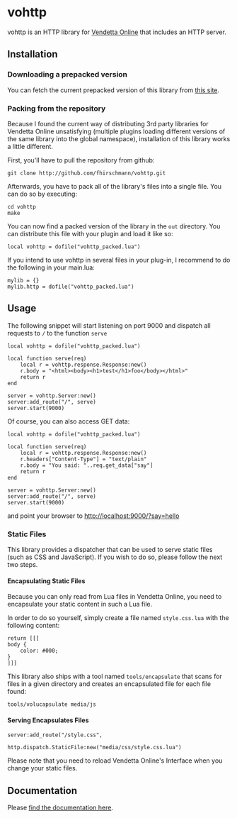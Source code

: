 # vohttp
vohttp is an HTTP library for [Vendetta Online](http://vendetta-online.com)
that includes an HTTP server.

## Installation

### Downloading a prepacked version

You can fetch the current prepacked version of this library from
[this site](http://vohttp.0x0b.de/releases/).

### Packing from the repository
Because I found the current way of distributing 3rd party
libraries for Vendetta Online unsatisfying (multiple plugins loading different
versions of the same library into the global namespace), installation
of this library works a little different.

First, you'll have to pull the repository from github:

    git clone http://github.com/fhirschmann/vohttp.git

Afterwards, you have to pack all of the library's files into
a single file. You can do so by executing:

    cd vohttp
    make

You can now find a packed version of the library in the `out`
directory. You can distribute this file with your plugin
and load it like so:

    local vohttp = dofile("vohttp_packed.lua")

If you intend to use vohttp in several files in your plug-in, I recommend
to do the following in your main.lua:

    mylib = {}
    mylib.http = dofile("vohttp_packed.lua")

## Usage

The following snippet will start listening on port
9000 and dispatch all requests to `/` to the function
`serve`

    local vohttp = dofile("vohttp_packed.lua")

    local function serve(req)
        local r = vohttp.response.Response:new()
        r.body = "<html><body><h1>test</h1>foo</body></html>"
        return r
    end

    server = vohttp.Server:new()
    server:add_route("/", serve)
    server.start(9000)

Of course, you can also access GET data:

    local vohttp = dofile("vohttp_packed.lua")

    local function serve(req)
        local r = vohttp.response.Response:new()
        r.headers["Content-Type"] = "text/plain"
        r.body = "You said: "..req.get_data["say"]
        return r
    end

    server = vohttp.Server:new()
    server:add_route("/", serve)
    server.start(9000)

and point your browser to [http://localhost:9000/?say=hello](http://localhost:9000/?say=hello)

### Static Files
This library provides a dispatcher that can be used to serve
static files (such as CSS and JavaScript). If you wish to
do so, please follow the next two steps.

#### Encapsulating Static Files
Because you can only read from Lua files in Vendetta Online,
you need to encapsulate your static content in such a Lua file.

In order to do so yourself, simply create a file named
`style.css.lua` with the following content:

    return [[[
    body {
        color: #000;
    }
    ]]]

This library also ships with a tool named `tools/encapsulate`
that scans for files in a given directory and creates an
encapsulated file for each file found:

    tools/volucapsulate media/js


#### Serving Encapsulates Files
    server:add_route("/style.css",
                     http.dispatch.StaticFile:new("media/css/style.css.lua")

Please note that you need to reload Vendetta Online's
Interface when you change your static files.

## Documentation
Please [find the documentation here](http://vohttp.0x0b.de/releases/vohttp-0.5/doc/).
